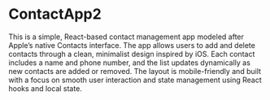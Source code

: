 # ContactApp2

This is a simple, React-based contact management app modeled after Apple’s native Contacts interface. The app allows users to add and delete contacts through a clean, minimalist design inspired by iOS. Each contact includes a name and phone number, and the list updates dynamically as new contacts are added or removed. The layout is mobile-friendly and built with a focus on smooth user interaction and state management using React hooks and local state.
